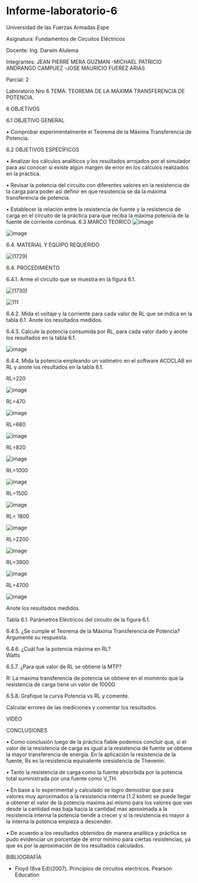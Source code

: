 # Informe-laboratorio-6

Universidad de las Fuerzas Armadas Espe

Asignatura: Fundamentos de Circuitos Eléctricos

Docente: Ing. Darwin Alulema

Integrantes: JEAN PIERRE MERA GUZMAN -MICHAEL PATRICIO ANDRANGO CAMPUEZ -JOSE MAURICIO FUEREZ ARIAS

Parcial: 2

Laboratorio Nro 6 TEMA: TEOREMA DE LA MÁXIMA TRANSFERENCIA DE POTENCIA.

6 OBJETIVOS

6.1 OBJETIVO GENERAL

• Comprobar experimentalmente el Teorema de la Máxima Transferencia de Potencia.

6.2 OBJETIVOS ESPECÍFICOS

• Analizar los cálculos analíticos y los resultados arrojados por el simulador para así conocer si existe algún margen de error en los cálculos realizados en la práctica.

• Revisar la potencia del circuito con diferentes valores en la resistencia de la carga para poder así definir en que resistencia se da la máxima transferencia de potencia.

• Establecer la relación entre la resistencia de fuente y la resistencia de carga en el circuito de la práctica para que reciba la máxima potencia de la fuente de corriente continua.
6.3 MARCO TEORICO
![image](https://user-images.githubusercontent.com/104911658/212157951-a5a0343d-a3be-4bd2-95a4-acdd195fd611.png)

![image](https://user-images.githubusercontent.com/104911658/212155951-eb094f1c-990c-40f7-bce1-df33fcec3d26.png)

6.4.	MATERIAL Y EQUIPO REQUERIDO

![(1729)](https://user-images.githubusercontent.com/117534483/212232909-83c02802-adcd-46e0-9ded-e91bc50547e3.png)

6.4. PROCEDIMIENTO

6.4.1. Arme el circuito que se muestra en la figura 6.1.

![(1730)](https://user-images.githubusercontent.com/117534483/212232937-6e82cfd5-94f2-4072-8436-cb39da79141c.png)

![111](https://user-images.githubusercontent.com/107088999/212328114-6b149d0b-5054-4bb4-b8bc-84f924fa52ca.png)


6.4.2. Mida el voltaje y la corriente para cada valor de RL que se indica en la tabla 6.1.
Anote los resultados medidos.

6.4.3.	Calcule la potencia consumida por RL, para cada valor dado y anote los resultados en la tabla 6.1.

![image](https://user-images.githubusercontent.com/107088999/212336390-ed156a69-7736-464f-b165-d797fd379a1d.png)


6.4.4.	Mida la potencia empleando un vatímetro en el software ACDCLAB en RL y anote los resultados en la tabla 6.1.

RL=220

![image](https://user-images.githubusercontent.com/107088999/212329932-9794b579-770d-456f-bb12-4c3abc073611.png)

RL=470

![image](https://user-images.githubusercontent.com/107088999/212330232-dc32c619-d455-40d2-ba94-21a1705b6347.png)

RL=680

![image](https://user-images.githubusercontent.com/107088999/212330535-d98dc123-dc9a-4c89-93a0-1086b4da316d.png)

RL=820

![image](https://user-images.githubusercontent.com/107088999/212330835-978ef8be-ac12-4ddf-a31e-13e7a584500b.png)

RL=1000

![image](https://user-images.githubusercontent.com/107088999/212331163-24a813bc-d721-4da2-8a96-a971a897361d.png)

RL=1500

![image](https://user-images.githubusercontent.com/107088999/212331533-ce913b50-737e-401e-829f-498644e5ed2e.png)

RL= 1800

![image](https://user-images.githubusercontent.com/107088999/212331748-4364e809-306d-4336-b852-b5a2c65cfc17.png)

RL=2200

![image](https://user-images.githubusercontent.com/107088999/212332177-e323f793-cca8-482f-85c0-6ac306ecead3.png)

RL=3900

![image](https://user-images.githubusercontent.com/107088999/212332519-480c3db3-62ea-4163-81bf-755753e01acd.png)

RL=4700

![image](https://user-images.githubusercontent.com/107088999/212332784-27980dd9-83a0-4b15-85f3-eaf7a22d86b2.png)


Anote los resultados medidos.

Tabla 6.1. Parámetros Eléctricos del circuito de la figura 6.1.



6.4.5.	¿Se cumple el Teorema de la Máxima Transferencia de Potencia? Argumente su respuesta.

6.4.6.	¿Cuál fue la potencia máxima en RL? 	
               Watts

6.5.7.	¿Para qué valor de RL se obtiene la MTP? 	 
               
R: La maxima transferencia de potencia se obtiene en el momento que la resistencia de carga tiene un valor de 1000Ω

6.5.8.	Grafique la curva Potencia vs RL y comente.



Calcular errores de las mediciones y comentar los resultados.



VIDEO


CONCLUSIONES

• Como conclusión luego de la práctica fiable podemos concluir que, si el valor de la resistencia de carga es igual a la resistencia de fuente se obtiene la mayor transferencia de energía. En la aplicación la resistencia de la fuente, Rs es la resistencia equivalente oresistencia de Thevenin.

• Tanto la resistencia de carga como la fuente absorbida por la potencia total suministrada por una fuente como V_TH.

• En base a lo experimental y calculado se logro demostrar que para valores muy aproximados a la resistencia interna (1.2 kohm) se puede llegar a obtener el valor de la potencia maxima asi mismo para los valores que van desde la cantidad mas baja hacia la cantidad mas aproximada a la resistencia interna la potencia tiende a crecer y si la resistencia es mayor a la interna la potencia empieza a descender.

• De acuerdo a los resultados obtenidos de manera analítica y práctica se pudo evidenciar un porcentaje de error mínimo para ciertas resistencias, ya que es por la aproximación de los resultados calculados.

BIBLIOGRAFÍA

*  Floyd (8va Ed)(2007). Principios de circuitos electricos. Pearson Education





